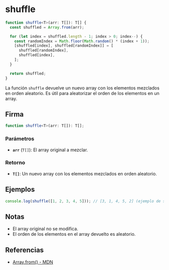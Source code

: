 # shuffle

```typescript
function shuffle<T>(arr: T[]): T[] {
  const shuffled = Array.from(arr);

  for (let index = shuffled.length - 1; index > 0; index--) {
    const randomIndex = Math.floor(Math.random() * (index + 1));
    [shuffled[index], shuffled[randomIndex]] = [
      shuffled[randomIndex],
      shuffled[index],
    ];
  }

  return shuffled;
}
```

La función `shuffle` devuelve un nuevo array con los elementos mezclados en orden aleatorio. Es útil para aleatorizar el orden de los elementos en un array.

## Firma

```typescript
function shuffle<T>(arr: T[]): T[];
```

### Parámetros

- **`arr`** (`T[]`): El array original a mezclar.

### Retorno

- **`T[]`**: Un nuevo array con los elementos mezclados en orden aleatorio.

## Ejemplos

```typescript
console.log(shuffle([1, 2, 3, 4, 5])); // [3, 1, 4, 5, 2] (ejemplo de salida)
```

## Notas

- El array original no se modifica.
- El orden de los elementos en el array devuelto es aleatorio.

## Referencias

- [Array.from() - MDN](https://developer.mozilla.org/en-US/docs/Web/JavaScript/Reference/Global_Objects/Array/from)
